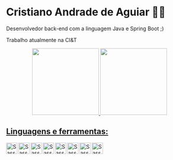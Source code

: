 # Cristiano Andrade de Aguiar 👨‍💻
Desenvolvedor back-end com a linguagem Java e Spring Boot ;)

Trabalho atualmente na CI&T

<div align="center">
  <a href="https://github.com/cristianoaguiarofc">
  <img height="180em" src="https://github-readme-stats.vercel.app/api?username=cristianoaguiarofc&show_icons=true&theme=aura_dark&include_all_commits=true&count_private=true"/>
  <img height="180em" src="https://github-readme-stats.vercel.app/api/top-langs/?username=cristianoaguiarofc&layout=compact&langs_count=7&theme=aura_dark"/>
</div>

## Linguagens e ferramentas:
 <img align="left" alt="Sass" width="30px" src="https://cdn.jsdelivr.net/gh/devicons/devicon/icons/vscode/vscode-original.svg" />
 <img align="left" alt="Sass" width="30px" src="https://cdn.jsdelivr.net/gh/devicons/devicon/icons/java/java-original.svg" />
 <img align="left" alt="Sass" width="30px" src="https://cdn.jsdelivr.net/gh/devicons/devicon/icons/spring/spring-original.svg" />
 <img align="left" alt="Sass" width="30px" src="https://cdn.jsdelivr.net/gh/devicons/devicon/icons/git/git-original.svg" />
 <img align="left" alt="Sass" width="30px" src="https://cdn.jsdelivr.net/gh/devicons/devicon/icons/intellij/intellij-original.svg" />
 <img align="left" alt="Sass" width="30px" src="https://cdn.jsdelivr.net/gh/devicons/devicon/icons/gitlab/gitlab-original.svg" />
 <img align="left" alt="Sass" width="30px" src="https://cdn.jsdelivr.net/gh/devicons/devicon/icons/github/github-original.svg" />
 <img align="left" alt="Sass" width="30px" src="https://cdn.jsdelivr.net/gh/devicons/devicon/icons/bash/bash-original.svg" />
